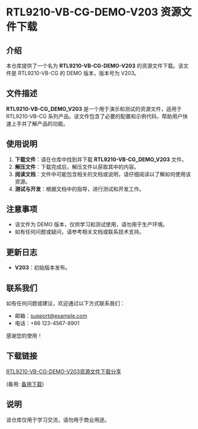 # RTL9210-VB-CG-DEMO-V203 资源文件下载

## 介绍

本仓库提供了一个名为 **RTL9210-VB-CG-DEMO-V203** 的资源文件下载。该文件是 RTL9210-VB-CG 的 DEMO 版本，版本号为 V203。

## 文件描述

**RTL9210-VB-CG_DEMO_V203** 是一个用于演示和测试的资源文件，适用于 RTL9210-VB-CG 系列产品。该文件包含了必要的配置和示例代码，帮助用户快速上手并了解产品的功能。

## 使用说明

1. **下载文件**：请在仓库中找到并下载 **RTL9210-VB-CG_DEMO_V203** 文件。
2. **解压文件**：下载完成后，解压文件以获取其中的内容。
3. **阅读文档**：文件中可能包含相关的文档或说明，请仔细阅读以了解如何使用该资源。
4. **测试与开发**：根据文档中的指导，进行测试和开发工作。

## 注意事项

- 该文件为 DEMO 版本，仅供学习和测试使用，请勿用于生产环境。
- 如有任何问题或疑问，请参考相关文档或联系技术支持。

## 更新日志

- **V203**：初始版本发布。

## 联系我们

如有任何问题或建议，欢迎通过以下方式联系我们：

- 邮箱：support@example.com
- 电话：+86 123-4567-8901

感谢您的使用！

## 下载链接
[RTL9210-VB-CG-DEMO-V203资源文件下载分享](https://pan.quark.cn/s/4828ba50a75a) 

(备用: [备用下载](https://pan.baidu.com/s/1qgYAj93Imnxqw95kLSlbYA?pwd=8ovf))

## 说明

该仓库仅用于学习交流，请勿用于商业用途。
